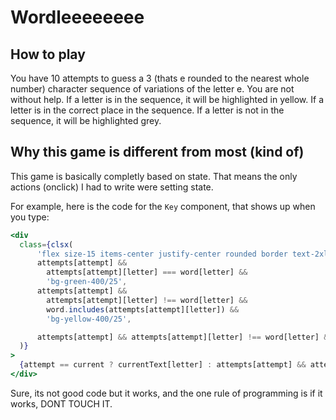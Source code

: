 # Wordleeeeeeee

## How to play
You have 10 attempts to guess a 3 (thats e rounded to the nearest whole number) character sequence of variations of the letter e. You are not without help. If a letter is in the sequence, it will be highlighted in yellow. If a letter is in the correct place in the sequence. If a letter is not in the sequence, it will be highlighted grey.

## Why this game is different from most (kind of)
This game is basically completly based on state. That means the only actions (onclick) I had to write were setting state.

For example, here is the code for the `Key` component, that shows up when you type:
```jsx
<div
  class={clsx(
      'flex size-15 items-center justify-center rounded border text-2xl',
      attempts[attempt] &&
        attempts[attempt][letter] === word[letter] &&
        'bg-green-400/25',
      attempts[attempt] &&
        attempts[attempt][letter] !== word[letter] &&
        word.includes(attempts[attempt][letter]) &&
        'bg-yellow-400/25',

      attempts[attempt] && attempts[attempt][letter] !== word[letter] && 'bg-gray-400/25'
  )}
>
  {attempt == current ? currentText[letter] : attempts[attempt] && attempts[attempt][letter]}
</div>
```
Sure, its not good code but it works, and the one rule of programming is if it works, DONT TOUCH IT.

